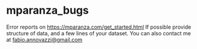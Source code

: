 # mparanza_bugs
Error reports on https://mparanza.com/get_started.html
If possible provide structure of data, and a few lines of your dataset. 
You can also contact me at fabio.annovazzi@gmail.com
